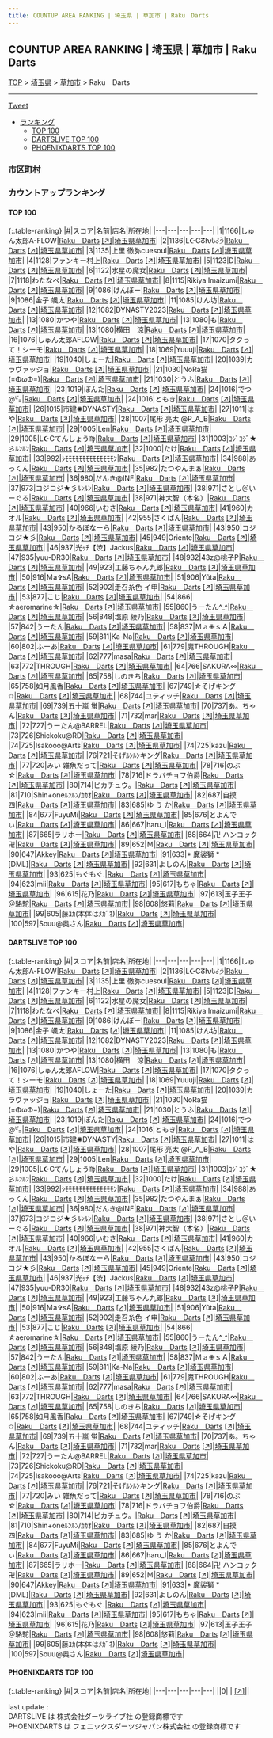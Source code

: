```yaml
---
title: COUNTUP AREA RANKING | 埼玉県 | 草加市 | Raku　Darts
---
```

## COUNTUP AREA RANKING | 埼玉県 | 草加市 | Raku　Darts

[TOP](/darts/rank/) > [埼玉県](/darts/rank/埼玉県/) > [草加市](/darts/rank/埼玉県/草加市/) > Raku　Darts

___

<a href="https://twitter.com/share?ref_src=twsrc%5Etfw" data-text="COUNTUP AREA RANKING | 埼玉県草加市Raku　Darts" class="twitter-share-button" data-hashtags="DARTSLIVE,PHOENIXDARTS,darts,ダーツ" data-show-count="false">Tweet</a>

* [ランキング](#カウントアップランキング)
    * [TOP 100](#top-100)
    * [DARTSLIVE TOP 100](#dartslive-top-100)
    * [PHOENIXDARTS TOP 100](#phoenixdarts-top-100)

### 市区町村

<ul>

</ul>

### カウントアップランキング

#### TOP 100



{:.table-ranking}
|#|スコア|名前|店名|所在地|
|---|---|---|---|---|
|1|1166|<span class="rank-name-dl">しゅん太郎A-FLOW</span>|<a href="/darts/rank/shops/988ea781999e8c3c0d9b047a20a7ba1e.html">Raku　Darts</a> <a href="https://search.dartslive.com/jp/shop/988ea781999e8c3c0d9b047a20a7ba1e">[↗]</a>|<a href="/darts/rank/埼玉県/草加市">埼玉県草加市</a>|
|2|1136|<span class="rank-name-dl">L☪Cᘔƕს꒭੭ੇ</span>|<a href="/darts/rank/shops/988ea781999e8c3c0d9b047a20a7ba1e.html">Raku　Darts</a> <a href="https://search.dartslive.com/jp/shop/988ea781999e8c3c0d9b047a20a7ba1e">[↗]</a>|<a href="/darts/rank/埼玉県/草加市">埼玉県草加市</a>|
|3|1135|<span class="rank-name-dl">上里 徹弥cuesoul</span>|<a href="/darts/rank/shops/988ea781999e8c3c0d9b047a20a7ba1e.html">Raku　Darts</a> <a href="https://search.dartslive.com/jp/shop/988ea781999e8c3c0d9b047a20a7ba1e">[↗]</a>|<a href="/darts/rank/埼玉県/草加市">埼玉県草加市</a>|
|4|1128|<span class="rank-name-dl">ファンキー村上</span>|<a href="/darts/rank/shops/988ea781999e8c3c0d9b047a20a7ba1e.html">Raku　Darts</a> <a href="https://search.dartslive.com/jp/shop/988ea781999e8c3c0d9b047a20a7ba1e">[↗]</a>|<a href="/darts/rank/埼玉県/草加市">埼玉県草加市</a>|
|5|1123|<span class="rank-name-dl">D</span>|<a href="/darts/rank/shops/988ea781999e8c3c0d9b047a20a7ba1e.html">Raku　Darts</a> <a href="https://search.dartslive.com/jp/shop/988ea781999e8c3c0d9b047a20a7ba1e">[↗]</a>|<a href="/darts/rank/埼玉県/草加市">埼玉県草加市</a>|
|6|1122|<span class="rank-name-dl">水星の魔女</span>|<a href="/darts/rank/shops/988ea781999e8c3c0d9b047a20a7ba1e.html">Raku　Darts</a> <a href="https://search.dartslive.com/jp/shop/988ea781999e8c3c0d9b047a20a7ba1e">[↗]</a>|<a href="/darts/rank/埼玉県/草加市">埼玉県草加市</a>|
|7|1118|<span class="rank-name-dl">わたなべ</span>|<a href="/darts/rank/shops/988ea781999e8c3c0d9b047a20a7ba1e.html">Raku　Darts</a> <a href="https://search.dartslive.com/jp/shop/988ea781999e8c3c0d9b047a20a7ba1e">[↗]</a>|<a href="/darts/rank/埼玉県/草加市">埼玉県草加市</a>|
|8|1115|<span class="rank-name-dl">Rikiya Imaizumi</span>|<a href="/darts/rank/shops/988ea781999e8c3c0d9b047a20a7ba1e.html">Raku　Darts</a> <a href="https://search.dartslive.com/jp/shop/988ea781999e8c3c0d9b047a20a7ba1e">[↗]</a>|<a href="/darts/rank/埼玉県/草加市">埼玉県草加市</a>|
|9|1086|<span class="rank-name-dl">けんぼー</span>|<a href="/darts/rank/shops/988ea781999e8c3c0d9b047a20a7ba1e.html">Raku　Darts</a> <a href="https://search.dartslive.com/jp/shop/988ea781999e8c3c0d9b047a20a7ba1e">[↗]</a>|<a href="/darts/rank/埼玉県/草加市">埼玉県草加市</a>|
|9|1086|<span class="rank-name-dl">金子 颯太</span>|<a href="/darts/rank/shops/988ea781999e8c3c0d9b047a20a7ba1e.html">Raku　Darts</a> <a href="https://search.dartslive.com/jp/shop/988ea781999e8c3c0d9b047a20a7ba1e">[↗]</a>|<a href="/darts/rank/埼玉県/草加市">埼玉県草加市</a>|
|11|1085|<span class="rank-name-dl">けん坊</span>|<a href="/darts/rank/shops/988ea781999e8c3c0d9b047a20a7ba1e.html">Raku　Darts</a> <a href="https://search.dartslive.com/jp/shop/988ea781999e8c3c0d9b047a20a7ba1e">[↗]</a>|<a href="/darts/rank/埼玉県/草加市">埼玉県草加市</a>|
|12|1082|<span class="rank-name-dl">DYNASTY2023</span>|<a href="/darts/rank/shops/988ea781999e8c3c0d9b047a20a7ba1e.html">Raku　Darts</a> <a href="https://search.dartslive.com/jp/shop/988ea781999e8c3c0d9b047a20a7ba1e">[↗]</a>|<a href="/darts/rank/埼玉県/草加市">埼玉県草加市</a>|
|13|1080|<span class="rank-name-dl">かつや</span>|<a href="/darts/rank/shops/988ea781999e8c3c0d9b047a20a7ba1e.html">Raku　Darts</a> <a href="https://search.dartslive.com/jp/shop/988ea781999e8c3c0d9b047a20a7ba1e">[↗]</a>|<a href="/darts/rank/埼玉県/草加市">埼玉県草加市</a>|
|13|1080|<span class="rank-name-dl">も</span>|<a href="/darts/rank/shops/988ea781999e8c3c0d9b047a20a7ba1e.html">Raku　Darts</a> <a href="https://search.dartslive.com/jp/shop/988ea781999e8c3c0d9b047a20a7ba1e">[↗]</a>|<a href="/darts/rank/埼玉県/草加市">埼玉県草加市</a>|
|13|1080|<span class="rank-name-dl">横田　涼</span>|<a href="/darts/rank/shops/988ea781999e8c3c0d9b047a20a7ba1e.html">Raku　Darts</a> <a href="https://search.dartslive.com/jp/shop/988ea781999e8c3c0d9b047a20a7ba1e">[↗]</a>|<a href="/darts/rank/埼玉県/草加市">埼玉県草加市</a>|
|16|1076|<span class="rank-name-dl">しゅん太郎AFLOW</span>|<a href="/darts/rank/shops/988ea781999e8c3c0d9b047a20a7ba1e.html">Raku　Darts</a> <a href="https://search.dartslive.com/jp/shop/988ea781999e8c3c0d9b047a20a7ba1e">[↗]</a>|<a href="/darts/rank/埼玉県/草加市">埼玉県草加市</a>|
|17|1070|<span class="rank-name-dl">タクって！シーモ</span>|<a href="/darts/rank/shops/988ea781999e8c3c0d9b047a20a7ba1e.html">Raku　Darts</a> <a href="https://search.dartslive.com/jp/shop/988ea781999e8c3c0d9b047a20a7ba1e">[↗]</a>|<a href="/darts/rank/埼玉県/草加市">埼玉県草加市</a>|
|18|1069|<span class="rank-name-dl">Yuuuji</span>|<a href="/darts/rank/shops/988ea781999e8c3c0d9b047a20a7ba1e.html">Raku　Darts</a> <a href="https://search.dartslive.com/jp/shop/988ea781999e8c3c0d9b047a20a7ba1e">[↗]</a>|<a href="/darts/rank/埼玉県/草加市">埼玉県草加市</a>|
|19|1040|<span class="rank-name-dl">しょーた</span>|<a href="/darts/rank/shops/988ea781999e8c3c0d9b047a20a7ba1e.html">Raku　Darts</a> <a href="https://search.dartslive.com/jp/shop/988ea781999e8c3c0d9b047a20a7ba1e">[↗]</a>|<a href="/darts/rank/埼玉県/草加市">埼玉県草加市</a>|
|20|1039|<span class="rank-name-dl">カラヴァッジョ</span>|<a href="/darts/rank/shops/988ea781999e8c3c0d9b047a20a7ba1e.html">Raku　Darts</a> <a href="https://search.dartslive.com/jp/shop/988ea781999e8c3c0d9b047a20a7ba1e">[↗]</a>|<a href="/darts/rank/埼玉県/草加市">埼玉県草加市</a>|
|21|1030|<span class="rank-name-dl">NoRa猫(=ΦωΦ=)</span>|<a href="/darts/rank/shops/988ea781999e8c3c0d9b047a20a7ba1e.html">Raku　Darts</a> <a href="https://search.dartslive.com/jp/shop/988ea781999e8c3c0d9b047a20a7ba1e">[↗]</a>|<a href="/darts/rank/埼玉県/草加市">埼玉県草加市</a>|
|21|1030|<span class="rank-name-dl">とうふ</span>|<a href="/darts/rank/shops/988ea781999e8c3c0d9b047a20a7ba1e.html">Raku　Darts</a> <a href="https://search.dartslive.com/jp/shop/988ea781999e8c3c0d9b047a20a7ba1e">[↗]</a>|<a href="/darts/rank/埼玉県/草加市">埼玉県草加市</a>|
|23|1019|<span class="rank-name-dl">ぽんた</span>|<a href="/darts/rank/shops/988ea781999e8c3c0d9b047a20a7ba1e.html">Raku　Darts</a> <a href="https://search.dartslive.com/jp/shop/988ea781999e8c3c0d9b047a20a7ba1e">[↗]</a>|<a href="/darts/rank/埼玉県/草加市">埼玉県草加市</a>|
|24|1016|<span class="rank-name-dl">でつ@㌰</span>|<a href="/darts/rank/shops/988ea781999e8c3c0d9b047a20a7ba1e.html">Raku　Darts</a> <a href="https://search.dartslive.com/jp/shop/988ea781999e8c3c0d9b047a20a7ba1e">[↗]</a>|<a href="/darts/rank/埼玉県/草加市">埼玉県草加市</a>|
|24|1016|<span class="rank-name-dl">ともき</span>|<a href="/darts/rank/shops/988ea781999e8c3c0d9b047a20a7ba1e.html">Raku　Darts</a> <a href="https://search.dartslive.com/jp/shop/988ea781999e8c3c0d9b047a20a7ba1e">[↗]</a>|<a href="/darts/rank/埼玉県/草加市">埼玉県草加市</a>|
|26|1015|<span class="rank-name-dl">市建✺DYNASTY</span>|<a href="/darts/rank/shops/988ea781999e8c3c0d9b047a20a7ba1e.html">Raku　Darts</a> <a href="https://search.dartslive.com/jp/shop/988ea781999e8c3c0d9b047a20a7ba1e">[↗]</a>|<a href="/darts/rank/埼玉県/草加市">埼玉県草加市</a>|
|27|1011|<span class="rank-name-dl">はや</span>|<a href="/darts/rank/shops/988ea781999e8c3c0d9b047a20a7ba1e.html">Raku　Darts</a> <a href="https://search.dartslive.com/jp/shop/988ea781999e8c3c0d9b047a20a7ba1e">[↗]</a>|<a href="/darts/rank/埼玉県/草加市">埼玉県草加市</a>|
|28|1007|<span class="rank-name-dl">尾形 亮太 @P_A_B</span>|<a href="/darts/rank/shops/988ea781999e8c3c0d9b047a20a7ba1e.html">Raku　Darts</a> <a href="https://search.dartslive.com/jp/shop/988ea781999e8c3c0d9b047a20a7ba1e">[↗]</a>|<a href="/darts/rank/埼玉県/草加市">埼玉県草加市</a>|
|29|1005|<span class="rank-name-dl">Len</span>|<a href="/darts/rank/shops/988ea781999e8c3c0d9b047a20a7ba1e.html">Raku　Darts</a> <a href="https://search.dartslive.com/jp/shop/988ea781999e8c3c0d9b047a20a7ba1e">[↗]</a>|<a href="/darts/rank/埼玉県/草加市">埼玉県草加市</a>|
|29|1005|<span class="rank-name-dl">L☪Cてんしょう♍</span>|<a href="/darts/rank/shops/988ea781999e8c3c0d9b047a20a7ba1e.html">Raku　Darts</a> <a href="https://search.dartslive.com/jp/shop/988ea781999e8c3c0d9b047a20a7ba1e">[↗]</a>|<a href="/darts/rank/埼玉県/草加市">埼玉県草加市</a>|
|31|1003|<span class="rank-name-dl">ｺｼﾞｺｼﾞ★彡ﾙﾝﾙﾝ</span>|<a href="/darts/rank/shops/988ea781999e8c3c0d9b047a20a7ba1e.html">Raku　Darts</a> <a href="https://search.dartslive.com/jp/shop/988ea781999e8c3c0d9b047a20a7ba1e">[↗]</a>|<a href="/darts/rank/埼玉県/草加市">埼玉県草加市</a>|
|32|1000|<span class="rank-name-dl">たけ</span>|<a href="/darts/rank/shops/988ea781999e8c3c0d9b047a20a7ba1e.html">Raku　Darts</a> <a href="https://search.dartslive.com/jp/shop/988ea781999e8c3c0d9b047a20a7ba1e">[↗]</a>|<a href="/darts/rank/埼玉県/草加市">埼玉県草加市</a>|
|33|992|<span class="rank-name-dl">ｼﾓﾓﾓﾓﾓﾓﾓﾓﾓﾓﾓﾓﾓﾓﾝ</span>|<a href="/darts/rank/shops/988ea781999e8c3c0d9b047a20a7ba1e.html">Raku　Darts</a> <a href="https://search.dartslive.com/jp/shop/988ea781999e8c3c0d9b047a20a7ba1e">[↗]</a>|<a href="/darts/rank/埼玉県/草加市">埼玉県草加市</a>|
|34|988|<span class="rank-name-dl">あっくん</span>|<a href="/darts/rank/shops/988ea781999e8c3c0d9b047a20a7ba1e.html">Raku　Darts</a> <a href="https://search.dartslive.com/jp/shop/988ea781999e8c3c0d9b047a20a7ba1e">[↗]</a>|<a href="/darts/rank/埼玉県/草加市">埼玉県草加市</a>|
|35|982|<span class="rank-name-dl">たつやんまぁ</span>|<a href="/darts/rank/shops/988ea781999e8c3c0d9b047a20a7ba1e.html">Raku　Darts</a> <a href="https://search.dartslive.com/jp/shop/988ea781999e8c3c0d9b047a20a7ba1e">[↗]</a>|<a href="/darts/rank/埼玉県/草加市">埼玉県草加市</a>|
|36|980|<span class="rank-name-dl">だんき@INF</span>|<a href="/darts/rank/shops/988ea781999e8c3c0d9b047a20a7ba1e.html">Raku　Darts</a> <a href="https://search.dartslive.com/jp/shop/988ea781999e8c3c0d9b047a20a7ba1e">[↗]</a>|<a href="/darts/rank/埼玉県/草加市">埼玉県草加市</a>|
|37|973|<span class="rank-name-dl">コジコジ★彡ﾙﾝﾙﾝ</span>|<a href="/darts/rank/shops/988ea781999e8c3c0d9b047a20a7ba1e.html">Raku　Darts</a> <a href="https://search.dartslive.com/jp/shop/988ea781999e8c3c0d9b047a20a7ba1e">[↗]</a>|<a href="/darts/rank/埼玉県/草加市">埼玉県草加市</a>|
|38|971|<span class="rank-name-dl">さとし＠いーぐる</span>|<a href="/darts/rank/shops/988ea781999e8c3c0d9b047a20a7ba1e.html">Raku　Darts</a> <a href="https://search.dartslive.com/jp/shop/988ea781999e8c3c0d9b047a20a7ba1e">[↗]</a>|<a href="/darts/rank/埼玉県/草加市">埼玉県草加市</a>|
|38|971|<span class="rank-name-dl">神大智（本名）</span>|<a href="/darts/rank/shops/988ea781999e8c3c0d9b047a20a7ba1e.html">Raku　Darts</a> <a href="https://search.dartslive.com/jp/shop/988ea781999e8c3c0d9b047a20a7ba1e">[↗]</a>|<a href="/darts/rank/埼玉県/草加市">埼玉県草加市</a>|
|40|966|<span class="rank-name-dl">いむさ</span>|<a href="/darts/rank/shops/988ea781999e8c3c0d9b047a20a7ba1e.html">Raku　Darts</a> <a href="https://search.dartslive.com/jp/shop/988ea781999e8c3c0d9b047a20a7ba1e">[↗]</a>|<a href="/darts/rank/埼玉県/草加市">埼玉県草加市</a>|
|41|960|<span class="rank-name-dl">カオル</span>|<a href="/darts/rank/shops/988ea781999e8c3c0d9b047a20a7ba1e.html">Raku　Darts</a> <a href="https://search.dartslive.com/jp/shop/988ea781999e8c3c0d9b047a20a7ba1e">[↗]</a>|<a href="/darts/rank/埼玉県/草加市">埼玉県草加市</a>|
|42|955|<span class="rank-name-dl">さくぱん</span>|<a href="/darts/rank/shops/988ea781999e8c3c0d9b047a20a7ba1e.html">Raku　Darts</a> <a href="https://search.dartslive.com/jp/shop/988ea781999e8c3c0d9b047a20a7ba1e">[↗]</a>|<a href="/darts/rank/埼玉県/草加市">埼玉県草加市</a>|
|43|950|<span class="rank-name-dl">かるぼなーら</span>|<a href="/darts/rank/shops/988ea781999e8c3c0d9b047a20a7ba1e.html">Raku　Darts</a> <a href="https://search.dartslive.com/jp/shop/988ea781999e8c3c0d9b047a20a7ba1e">[↗]</a>|<a href="/darts/rank/埼玉県/草加市">埼玉県草加市</a>|
|43|950|<span class="rank-name-dl">コジコジ★彡</span>|<a href="/darts/rank/shops/988ea781999e8c3c0d9b047a20a7ba1e.html">Raku　Darts</a> <a href="https://search.dartslive.com/jp/shop/988ea781999e8c3c0d9b047a20a7ba1e">[↗]</a>|<a href="/darts/rank/埼玉県/草加市">埼玉県草加市</a>|
|45|949|<span class="rank-name-dl">Oriente</span>|<a href="/darts/rank/shops/988ea781999e8c3c0d9b047a20a7ba1e.html">Raku　Darts</a> <a href="https://search.dartslive.com/jp/shop/988ea781999e8c3c0d9b047a20a7ba1e">[↗]</a>|<a href="/darts/rank/埼玉県/草加市">埼玉県草加市</a>|
|46|937|<span class="rank-name-dl">光ｯﾁ【渋】Jackus</span>|<a href="/darts/rank/shops/988ea781999e8c3c0d9b047a20a7ba1e.html">Raku　Darts</a> <a href="https://search.dartslive.com/jp/shop/988ea781999e8c3c0d9b047a20a7ba1e">[↗]</a>|<a href="/darts/rank/埼玉県/草加市">埼玉県草加市</a>|
|47|935|<span class="rank-name-dl">yuu-DR30</span>|<a href="/darts/rank/shops/988ea781999e8c3c0d9b047a20a7ba1e.html">Raku　Darts</a> <a href="https://search.dartslive.com/jp/shop/988ea781999e8c3c0d9b047a20a7ba1e">[↗]</a>|<a href="/darts/rank/埼玉県/草加市">埼玉県草加市</a>|
|48|932|<span class="rank-name-dl">43z@桃子P</span>|<a href="/darts/rank/shops/988ea781999e8c3c0d9b047a20a7ba1e.html">Raku　Darts</a> <a href="https://search.dartslive.com/jp/shop/988ea781999e8c3c0d9b047a20a7ba1e">[↗]</a>|<a href="/darts/rank/埼玉県/草加市">埼玉県草加市</a>|
|49|923|<span class="rank-name-dl">工藤ちゃん九郎</span>|<a href="/darts/rank/shops/988ea781999e8c3c0d9b047a20a7ba1e.html">Raku　Darts</a> <a href="https://search.dartslive.com/jp/shop/988ea781999e8c3c0d9b047a20a7ba1e">[↗]</a>|<a href="/darts/rank/埼玉県/草加市">埼玉県草加市</a>|
|50|916|<span class="rank-name-dl">Ｍa✞sA</span>|<a href="/darts/rank/shops/988ea781999e8c3c0d9b047a20a7ba1e.html">Raku　Darts</a> <a href="https://search.dartslive.com/jp/shop/988ea781999e8c3c0d9b047a20a7ba1e">[↗]</a>|<a href="/darts/rank/埼玉県/草加市">埼玉県草加市</a>|
|51|906|<span class="rank-name-dl">Yũta</span>|<a href="/darts/rank/shops/988ea781999e8c3c0d9b047a20a7ba1e.html">Raku　Darts</a> <a href="https://search.dartslive.com/jp/shop/988ea781999e8c3c0d9b047a20a7ba1e">[↗]</a>|<a href="/darts/rank/埼玉県/草加市">埼玉県草加市</a>|
|52|902|<span class="rank-name-dl">走召糸色 イ申</span>|<a href="/darts/rank/shops/988ea781999e8c3c0d9b047a20a7ba1e.html">Raku　Darts</a> <a href="https://search.dartslive.com/jp/shop/988ea781999e8c3c0d9b047a20a7ba1e">[↗]</a>|<a href="/darts/rank/埼玉県/草加市">埼玉県草加市</a>|
|53|877|<span class="rank-name-dl">こじ</span>|<a href="/darts/rank/shops/988ea781999e8c3c0d9b047a20a7ba1e.html">Raku　Darts</a> <a href="https://search.dartslive.com/jp/shop/988ea781999e8c3c0d9b047a20a7ba1e">[↗]</a>|<a href="/darts/rank/埼玉県/草加市">埼玉県草加市</a>|
|54|866|<span class="rank-name-dl">☆aeromarine☆</span>|<a href="/darts/rank/shops/988ea781999e8c3c0d9b047a20a7ba1e.html">Raku　Darts</a> <a href="https://search.dartslive.com/jp/shop/988ea781999e8c3c0d9b047a20a7ba1e">[↗]</a>|<a href="/darts/rank/埼玉県/草加市">埼玉県草加市</a>|
|55|860|<span class="rank-name-dl">うーたん^_^</span>|<a href="/darts/rank/shops/988ea781999e8c3c0d9b047a20a7ba1e.html">Raku　Darts</a> <a href="https://search.dartslive.com/jp/shop/988ea781999e8c3c0d9b047a20a7ba1e">[↗]</a>|<a href="/darts/rank/埼玉県/草加市">埼玉県草加市</a>|
|56|848|<span class="rank-name-dl">塩原 綾乃</span>|<a href="/darts/rank/shops/988ea781999e8c3c0d9b047a20a7ba1e.html">Raku　Darts</a> <a href="https://search.dartslive.com/jp/shop/988ea781999e8c3c0d9b047a20a7ba1e">[↗]</a>|<a href="/darts/rank/埼玉県/草加市">埼玉県草加市</a>|
|57|842|<span class="rank-name-dl">うーたん</span>|<a href="/darts/rank/shops/988ea781999e8c3c0d9b047a20a7ba1e.html">Raku　Darts</a> <a href="https://search.dartslive.com/jp/shop/988ea781999e8c3c0d9b047a20a7ba1e">[↗]</a>|<a href="/darts/rank/埼玉県/草加市">埼玉県草加市</a>|
|58|837|<span class="rank-name-dl">Ｍａ✙ｓＡ</span>|<a href="/darts/rank/shops/988ea781999e8c3c0d9b047a20a7ba1e.html">Raku　Darts</a> <a href="https://search.dartslive.com/jp/shop/988ea781999e8c3c0d9b047a20a7ba1e">[↗]</a>|<a href="/darts/rank/埼玉県/草加市">埼玉県草加市</a>|
|59|811|<span class="rank-name-dl">Ka-Na</span>|<a href="/darts/rank/shops/988ea781999e8c3c0d9b047a20a7ba1e.html">Raku　Darts</a> <a href="https://search.dartslive.com/jp/shop/988ea781999e8c3c0d9b047a20a7ba1e">[↗]</a>|<a href="/darts/rank/埼玉県/草加市">埼玉県草加市</a>|
|60|802|<span class="rank-name-dl">ふーあ</span>|<a href="/darts/rank/shops/988ea781999e8c3c0d9b047a20a7ba1e.html">Raku　Darts</a> <a href="https://search.dartslive.com/jp/shop/988ea781999e8c3c0d9b047a20a7ba1e">[↗]</a>|<a href="/darts/rank/埼玉県/草加市">埼玉県草加市</a>|
|61|779|<span class="rank-name-dl">魔THROUGH</span>|<a href="/darts/rank/shops/988ea781999e8c3c0d9b047a20a7ba1e.html">Raku　Darts</a> <a href="https://search.dartslive.com/jp/shop/988ea781999e8c3c0d9b047a20a7ba1e">[↗]</a>|<a href="/darts/rank/埼玉県/草加市">埼玉県草加市</a>|
|62|777|<span class="rank-name-dl">masa</span>|<a href="/darts/rank/shops/988ea781999e8c3c0d9b047a20a7ba1e.html">Raku　Darts</a> <a href="https://search.dartslive.com/jp/shop/988ea781999e8c3c0d9b047a20a7ba1e">[↗]</a>|<a href="/darts/rank/埼玉県/草加市">埼玉県草加市</a>|
|63|772|<span class="rank-name-dl">THROUGH</span>|<a href="/darts/rank/shops/988ea781999e8c3c0d9b047a20a7ba1e.html">Raku　Darts</a> <a href="https://search.dartslive.com/jp/shop/988ea781999e8c3c0d9b047a20a7ba1e">[↗]</a>|<a href="/darts/rank/埼玉県/草加市">埼玉県草加市</a>|
|64|766|<span class="rank-name-dl">SAKURA∞</span>|<a href="/darts/rank/shops/988ea781999e8c3c0d9b047a20a7ba1e.html">Raku　Darts</a> <a href="https://search.dartslive.com/jp/shop/988ea781999e8c3c0d9b047a20a7ba1e">[↗]</a>|<a href="/darts/rank/埼玉県/草加市">埼玉県草加市</a>|
|65|758|<span class="rank-name-dl">しのきち</span>|<a href="/darts/rank/shops/988ea781999e8c3c0d9b047a20a7ba1e.html">Raku　Darts</a> <a href="https://search.dartslive.com/jp/shop/988ea781999e8c3c0d9b047a20a7ba1e">[↗]</a>|<a href="/darts/rank/埼玉県/草加市">埼玉県草加市</a>|
|65|758|<span class="rank-name-dl">如月風香</span>|<a href="/darts/rank/shops/988ea781999e8c3c0d9b047a20a7ba1e.html">Raku　Darts</a> <a href="https://search.dartslive.com/jp/shop/988ea781999e8c3c0d9b047a20a7ba1e">[↗]</a>|<a href="/darts/rank/埼玉県/草加市">埼玉県草加市</a>|
|67|749|<span class="rank-name-dl">☆そげキング✩</span>|<a href="/darts/rank/shops/988ea781999e8c3c0d9b047a20a7ba1e.html">Raku　Darts</a> <a href="https://search.dartslive.com/jp/shop/988ea781999e8c3c0d9b047a20a7ba1e">[↗]</a>|<a href="/darts/rank/埼玉県/草加市">埼玉県草加市</a>|
|68|744|<span class="rank-name-dl">ユティッチ</span>|<a href="/darts/rank/shops/988ea781999e8c3c0d9b047a20a7ba1e.html">Raku　Darts</a> <a href="https://search.dartslive.com/jp/shop/988ea781999e8c3c0d9b047a20a7ba1e">[↗]</a>|<a href="/darts/rank/埼玉県/草加市">埼玉県草加市</a>|
|69|739|<span class="rank-name-dl">五十嵐 蛍</span>|<a href="/darts/rank/shops/988ea781999e8c3c0d9b047a20a7ba1e.html">Raku　Darts</a> <a href="https://search.dartslive.com/jp/shop/988ea781999e8c3c0d9b047a20a7ba1e">[↗]</a>|<a href="/darts/rank/埼玉県/草加市">埼玉県草加市</a>|
|70|737|<span class="rank-name-dl">あ。ちゃん</span>|<a href="/darts/rank/shops/988ea781999e8c3c0d9b047a20a7ba1e.html">Raku　Darts</a> <a href="https://search.dartslive.com/jp/shop/988ea781999e8c3c0d9b047a20a7ba1e">[↗]</a>|<a href="/darts/rank/埼玉県/草加市">埼玉県草加市</a>|
|71|732|<span class="rank-name-dl">mar</span>|<a href="/darts/rank/shops/988ea781999e8c3c0d9b047a20a7ba1e.html">Raku　Darts</a> <a href="https://search.dartslive.com/jp/shop/988ea781999e8c3c0d9b047a20a7ba1e">[↗]</a>|<a href="/darts/rank/埼玉県/草加市">埼玉県草加市</a>|
|72|727|<span class="rank-name-dl">うーたん@BARREL</span>|<a href="/darts/rank/shops/988ea781999e8c3c0d9b047a20a7ba1e.html">Raku　Darts</a> <a href="https://search.dartslive.com/jp/shop/988ea781999e8c3c0d9b047a20a7ba1e">[↗]</a>|<a href="/darts/rank/埼玉県/草加市">埼玉県草加市</a>|
|73|726|<span class="rank-name-dl">Shickoku@RD</span>|<a href="/darts/rank/shops/988ea781999e8c3c0d9b047a20a7ba1e.html">Raku　Darts</a> <a href="https://search.dartslive.com/jp/shop/988ea781999e8c3c0d9b047a20a7ba1e">[↗]</a>|<a href="/darts/rank/埼玉県/草加市">埼玉県草加市</a>|
|74|725|<span class="rank-name-dl">Isakooo@Arts</span>|<a href="/darts/rank/shops/988ea781999e8c3c0d9b047a20a7ba1e.html">Raku　Darts</a> <a href="https://search.dartslive.com/jp/shop/988ea781999e8c3c0d9b047a20a7ba1e">[↗]</a>|<a href="/darts/rank/埼玉県/草加市">埼玉県草加市</a>|
|74|725|<span class="rank-name-dl">kazu</span>|<a href="/darts/rank/shops/988ea781999e8c3c0d9b047a20a7ba1e.html">Raku　Darts</a> <a href="https://search.dartslive.com/jp/shop/988ea781999e8c3c0d9b047a20a7ba1e">[↗]</a>|<a href="/darts/rank/埼玉県/草加市">埼玉県草加市</a>|
|76|721|<span class="rank-name-dl">そげﾙﾝﾙﾝキング</span>|<a href="/darts/rank/shops/988ea781999e8c3c0d9b047a20a7ba1e.html">Raku　Darts</a> <a href="https://search.dartslive.com/jp/shop/988ea781999e8c3c0d9b047a20a7ba1e">[↗]</a>|<a href="/darts/rank/埼玉県/草加市">埼玉県草加市</a>|
|77|720|<span class="rank-name-dl">みい 雑魚だって</span>|<a href="/darts/rank/shops/988ea781999e8c3c0d9b047a20a7ba1e.html">Raku　Darts</a> <a href="https://search.dartslive.com/jp/shop/988ea781999e8c3c0d9b047a20a7ba1e">[↗]</a>|<a href="/darts/rank/埼玉県/草加市">埼玉県草加市</a>|
|78|716|<span class="rank-name-dl">のぶ☆</span>|<a href="/darts/rank/shops/988ea781999e8c3c0d9b047a20a7ba1e.html">Raku　Darts</a> <a href="https://search.dartslive.com/jp/shop/988ea781999e8c3c0d9b047a20a7ba1e">[↗]</a>|<a href="/darts/rank/埼玉県/草加市">埼玉県草加市</a>|
|78|716|<span class="rank-name-dl">ドラバチョフ伯爵</span>|<a href="/darts/rank/shops/988ea781999e8c3c0d9b047a20a7ba1e.html">Raku　Darts</a> <a href="https://search.dartslive.com/jp/shop/988ea781999e8c3c0d9b047a20a7ba1e">[↗]</a>|<a href="/darts/rank/埼玉県/草加市">埼玉県草加市</a>|
|80|714|<span class="rank-name-dl">ピカチュウ。</span>|<a href="/darts/rank/shops/988ea781999e8c3c0d9b047a20a7ba1e.html">Raku　Darts</a> <a href="https://search.dartslive.com/jp/shop/988ea781999e8c3c0d9b047a20a7ba1e">[↗]</a>|<a href="/darts/rank/埼玉県/草加市">埼玉県草加市</a>|
|81|710|<span class="rank-name-dl">Shin+oneﾙﾝﾙﾝ/ｶｶｵ</span>|<a href="/darts/rank/shops/988ea781999e8c3c0d9b047a20a7ba1e.html">Raku　Darts</a> <a href="https://search.dartslive.com/jp/shop/988ea781999e8c3c0d9b047a20a7ba1e">[↗]</a>|<a href="/darts/rank/埼玉県/草加市">埼玉県草加市</a>|
|82|687|<span class="rank-name-dl">自摸四</span>|<a href="/darts/rank/shops/988ea781999e8c3c0d9b047a20a7ba1e.html">Raku　Darts</a> <a href="https://search.dartslive.com/jp/shop/988ea781999e8c3c0d9b047a20a7ba1e">[↗]</a>|<a href="/darts/rank/埼玉県/草加市">埼玉県草加市</a>|
|83|685|<span class="rank-name-dl">ゆ う か</span>|<a href="/darts/rank/shops/988ea781999e8c3c0d9b047a20a7ba1e.html">Raku　Darts</a> <a href="https://search.dartslive.com/jp/shop/988ea781999e8c3c0d9b047a20a7ba1e">[↗]</a>|<a href="/darts/rank/埼玉県/草加市">埼玉県草加市</a>|
|84|677|<span class="rank-name-dl">FuyuMi</span>|<a href="/darts/rank/shops/988ea781999e8c3c0d9b047a20a7ba1e.html">Raku　Darts</a> <a href="https://search.dartslive.com/jp/shop/988ea781999e8c3c0d9b047a20a7ba1e">[↗]</a>|<a href="/darts/rank/埼玉県/草加市">埼玉県草加市</a>|
|85|676|<span class="rank-name-dl">とよんでぃ</span>|<a href="/darts/rank/shops/988ea781999e8c3c0d9b047a20a7ba1e.html">Raku　Darts</a> <a href="https://search.dartslive.com/jp/shop/988ea781999e8c3c0d9b047a20a7ba1e">[↗]</a>|<a href="/darts/rank/埼玉県/草加市">埼玉県草加市</a>|
|86|667|<span class="rank-name-dl">haru_I</span>|<a href="/darts/rank/shops/988ea781999e8c3c0d9b047a20a7ba1e.html">Raku　Darts</a> <a href="https://search.dartslive.com/jp/shop/988ea781999e8c3c0d9b047a20a7ba1e">[↗]</a>|<a href="/darts/rank/埼玉県/草加市">埼玉県草加市</a>|
|87|665|<span class="rank-name-dl">ラリホー</span>|<a href="/darts/rank/shops/988ea781999e8c3c0d9b047a20a7ba1e.html">Raku　Darts</a> <a href="https://search.dartslive.com/jp/shop/988ea781999e8c3c0d9b047a20a7ba1e">[↗]</a>|<a href="/darts/rank/埼玉県/草加市">埼玉県草加市</a>|
|88|664|<span class="rank-name-dl">卍 ハンコック 卍</span>|<a href="/darts/rank/shops/988ea781999e8c3c0d9b047a20a7ba1e.html">Raku　Darts</a> <a href="https://search.dartslive.com/jp/shop/988ea781999e8c3c0d9b047a20a7ba1e">[↗]</a>|<a href="/darts/rank/埼玉県/草加市">埼玉県草加市</a>|
|89|652|<span class="rank-name-dl">Ｍ</span>|<a href="/darts/rank/shops/988ea781999e8c3c0d9b047a20a7ba1e.html">Raku　Darts</a> <a href="https://search.dartslive.com/jp/shop/988ea781999e8c3c0d9b047a20a7ba1e">[↗]</a>|<a href="/darts/rank/埼玉県/草加市">埼玉県草加市</a>|
|90|647|<span class="rank-name-dl">Akkey</span>|<a href="/darts/rank/shops/988ea781999e8c3c0d9b047a20a7ba1e.html">Raku　Darts</a> <a href="https://search.dartslive.com/jp/shop/988ea781999e8c3c0d9b047a20a7ba1e">[↗]</a>|<a href="/darts/rank/埼玉県/草加市">埼玉県草加市</a>|
|91|633|<span class="rank-name-dl">* 魔裟獅 * [DML]</span>|<a href="/darts/rank/shops/988ea781999e8c3c0d9b047a20a7ba1e.html">Raku　Darts</a> <a href="https://search.dartslive.com/jp/shop/988ea781999e8c3c0d9b047a20a7ba1e">[↗]</a>|<a href="/darts/rank/埼玉県/草加市">埼玉県草加市</a>|
|92|631|<span class="rank-name-dl">よしのん</span>|<a href="/darts/rank/shops/988ea781999e8c3c0d9b047a20a7ba1e.html">Raku　Darts</a> <a href="https://search.dartslive.com/jp/shop/988ea781999e8c3c0d9b047a20a7ba1e">[↗]</a>|<a href="/darts/rank/埼玉県/草加市">埼玉県草加市</a>|
|93|625|<span class="rank-name-dl">もぐもぐ.</span>|<a href="/darts/rank/shops/988ea781999e8c3c0d9b047a20a7ba1e.html">Raku　Darts</a> <a href="https://search.dartslive.com/jp/shop/988ea781999e8c3c0d9b047a20a7ba1e">[↗]</a>|<a href="/darts/rank/埼玉県/草加市">埼玉県草加市</a>|
|94|623|<span class="rank-name-dl">mii</span>|<a href="/darts/rank/shops/988ea781999e8c3c0d9b047a20a7ba1e.html">Raku　Darts</a> <a href="https://search.dartslive.com/jp/shop/988ea781999e8c3c0d9b047a20a7ba1e">[↗]</a>|<a href="/darts/rank/埼玉県/草加市">埼玉県草加市</a>|
|95|617|<span class="rank-name-dl">もちゃ</span>|<a href="/darts/rank/shops/988ea781999e8c3c0d9b047a20a7ba1e.html">Raku　Darts</a> <a href="https://search.dartslive.com/jp/shop/988ea781999e8c3c0d9b047a20a7ba1e">[↗]</a>|<a href="/darts/rank/埼玉県/草加市">埼玉県草加市</a>|
|96|615|<span class="rank-name-dl">花乃</span>|<a href="/darts/rank/shops/988ea781999e8c3c0d9b047a20a7ba1e.html">Raku　Darts</a> <a href="https://search.dartslive.com/jp/shop/988ea781999e8c3c0d9b047a20a7ba1e">[↗]</a>|<a href="/darts/rank/埼玉県/草加市">埼玉県草加市</a>|
|97|613|<span class="rank-name-dl">玉子王子＠駱駝</span>|<a href="/darts/rank/shops/988ea781999e8c3c0d9b047a20a7ba1e.html">Raku　Darts</a> <a href="https://search.dartslive.com/jp/shop/988ea781999e8c3c0d9b047a20a7ba1e">[↗]</a>|<a href="/darts/rank/埼玉県/草加市">埼玉県草加市</a>|
|98|608|<span class="rank-name-dl">悠莉</span>|<a href="/darts/rank/shops/988ea781999e8c3c0d9b047a20a7ba1e.html">Raku　Darts</a> <a href="https://search.dartslive.com/jp/shop/988ea781999e8c3c0d9b047a20a7ba1e">[↗]</a>|<a href="/darts/rank/埼玉県/草加市">埼玉県草加市</a>|
|99|605|<span class="rank-name-dl">藤ﾕｶ(本体はﾒｶﾞﾈ)</span>|<a href="/darts/rank/shops/988ea781999e8c3c0d9b047a20a7ba1e.html">Raku　Darts</a> <a href="https://search.dartslive.com/jp/shop/988ea781999e8c3c0d9b047a20a7ba1e">[↗]</a>|<a href="/darts/rank/埼玉県/草加市">埼玉県草加市</a>|
|100|597|<span class="rank-name-dl">Souu@奥さん</span>|<a href="/darts/rank/shops/988ea781999e8c3c0d9b047a20a7ba1e.html">Raku　Darts</a> <a href="https://search.dartslive.com/jp/shop/988ea781999e8c3c0d9b047a20a7ba1e">[↗]</a>|<a href="/darts/rank/埼玉県/草加市">埼玉県草加市</a>|


#### DARTSLIVE TOP 100



{:.table-ranking}
|#|スコア|名前|店名|所在地|
|---|---|---|---|---|
|1|1166|<span class="rank-name-dl">しゅん太郎A-FLOW</span>|<a href="/darts/rank/shops/988ea781999e8c3c0d9b047a20a7ba1e.html">Raku　Darts</a> <a href="https://search.dartslive.com/jp/shop/988ea781999e8c3c0d9b047a20a7ba1e">[↗]</a>|<a href="/darts/rank/埼玉県/草加市">埼玉県草加市</a>|
|2|1136|<span class="rank-name-dl">L☪Cᘔƕს꒭੭ੇ</span>|<a href="/darts/rank/shops/988ea781999e8c3c0d9b047a20a7ba1e.html">Raku　Darts</a> <a href="https://search.dartslive.com/jp/shop/988ea781999e8c3c0d9b047a20a7ba1e">[↗]</a>|<a href="/darts/rank/埼玉県/草加市">埼玉県草加市</a>|
|3|1135|<span class="rank-name-dl">上里 徹弥cuesoul</span>|<a href="/darts/rank/shops/988ea781999e8c3c0d9b047a20a7ba1e.html">Raku　Darts</a> <a href="https://search.dartslive.com/jp/shop/988ea781999e8c3c0d9b047a20a7ba1e">[↗]</a>|<a href="/darts/rank/埼玉県/草加市">埼玉県草加市</a>|
|4|1128|<span class="rank-name-dl">ファンキー村上</span>|<a href="/darts/rank/shops/988ea781999e8c3c0d9b047a20a7ba1e.html">Raku　Darts</a> <a href="https://search.dartslive.com/jp/shop/988ea781999e8c3c0d9b047a20a7ba1e">[↗]</a>|<a href="/darts/rank/埼玉県/草加市">埼玉県草加市</a>|
|5|1123|<span class="rank-name-dl">D</span>|<a href="/darts/rank/shops/988ea781999e8c3c0d9b047a20a7ba1e.html">Raku　Darts</a> <a href="https://search.dartslive.com/jp/shop/988ea781999e8c3c0d9b047a20a7ba1e">[↗]</a>|<a href="/darts/rank/埼玉県/草加市">埼玉県草加市</a>|
|6|1122|<span class="rank-name-dl">水星の魔女</span>|<a href="/darts/rank/shops/988ea781999e8c3c0d9b047a20a7ba1e.html">Raku　Darts</a> <a href="https://search.dartslive.com/jp/shop/988ea781999e8c3c0d9b047a20a7ba1e">[↗]</a>|<a href="/darts/rank/埼玉県/草加市">埼玉県草加市</a>|
|7|1118|<span class="rank-name-dl">わたなべ</span>|<a href="/darts/rank/shops/988ea781999e8c3c0d9b047a20a7ba1e.html">Raku　Darts</a> <a href="https://search.dartslive.com/jp/shop/988ea781999e8c3c0d9b047a20a7ba1e">[↗]</a>|<a href="/darts/rank/埼玉県/草加市">埼玉県草加市</a>|
|8|1115|<span class="rank-name-dl">Rikiya Imaizumi</span>|<a href="/darts/rank/shops/988ea781999e8c3c0d9b047a20a7ba1e.html">Raku　Darts</a> <a href="https://search.dartslive.com/jp/shop/988ea781999e8c3c0d9b047a20a7ba1e">[↗]</a>|<a href="/darts/rank/埼玉県/草加市">埼玉県草加市</a>|
|9|1086|<span class="rank-name-dl">けんぼー</span>|<a href="/darts/rank/shops/988ea781999e8c3c0d9b047a20a7ba1e.html">Raku　Darts</a> <a href="https://search.dartslive.com/jp/shop/988ea781999e8c3c0d9b047a20a7ba1e">[↗]</a>|<a href="/darts/rank/埼玉県/草加市">埼玉県草加市</a>|
|9|1086|<span class="rank-name-dl">金子 颯太</span>|<a href="/darts/rank/shops/988ea781999e8c3c0d9b047a20a7ba1e.html">Raku　Darts</a> <a href="https://search.dartslive.com/jp/shop/988ea781999e8c3c0d9b047a20a7ba1e">[↗]</a>|<a href="/darts/rank/埼玉県/草加市">埼玉県草加市</a>|
|11|1085|<span class="rank-name-dl">けん坊</span>|<a href="/darts/rank/shops/988ea781999e8c3c0d9b047a20a7ba1e.html">Raku　Darts</a> <a href="https://search.dartslive.com/jp/shop/988ea781999e8c3c0d9b047a20a7ba1e">[↗]</a>|<a href="/darts/rank/埼玉県/草加市">埼玉県草加市</a>|
|12|1082|<span class="rank-name-dl">DYNASTY2023</span>|<a href="/darts/rank/shops/988ea781999e8c3c0d9b047a20a7ba1e.html">Raku　Darts</a> <a href="https://search.dartslive.com/jp/shop/988ea781999e8c3c0d9b047a20a7ba1e">[↗]</a>|<a href="/darts/rank/埼玉県/草加市">埼玉県草加市</a>|
|13|1080|<span class="rank-name-dl">かつや</span>|<a href="/darts/rank/shops/988ea781999e8c3c0d9b047a20a7ba1e.html">Raku　Darts</a> <a href="https://search.dartslive.com/jp/shop/988ea781999e8c3c0d9b047a20a7ba1e">[↗]</a>|<a href="/darts/rank/埼玉県/草加市">埼玉県草加市</a>|
|13|1080|<span class="rank-name-dl">も</span>|<a href="/darts/rank/shops/988ea781999e8c3c0d9b047a20a7ba1e.html">Raku　Darts</a> <a href="https://search.dartslive.com/jp/shop/988ea781999e8c3c0d9b047a20a7ba1e">[↗]</a>|<a href="/darts/rank/埼玉県/草加市">埼玉県草加市</a>|
|13|1080|<span class="rank-name-dl">横田　涼</span>|<a href="/darts/rank/shops/988ea781999e8c3c0d9b047a20a7ba1e.html">Raku　Darts</a> <a href="https://search.dartslive.com/jp/shop/988ea781999e8c3c0d9b047a20a7ba1e">[↗]</a>|<a href="/darts/rank/埼玉県/草加市">埼玉県草加市</a>|
|16|1076|<span class="rank-name-dl">しゅん太郎AFLOW</span>|<a href="/darts/rank/shops/988ea781999e8c3c0d9b047a20a7ba1e.html">Raku　Darts</a> <a href="https://search.dartslive.com/jp/shop/988ea781999e8c3c0d9b047a20a7ba1e">[↗]</a>|<a href="/darts/rank/埼玉県/草加市">埼玉県草加市</a>|
|17|1070|<span class="rank-name-dl">タクって！シーモ</span>|<a href="/darts/rank/shops/988ea781999e8c3c0d9b047a20a7ba1e.html">Raku　Darts</a> <a href="https://search.dartslive.com/jp/shop/988ea781999e8c3c0d9b047a20a7ba1e">[↗]</a>|<a href="/darts/rank/埼玉県/草加市">埼玉県草加市</a>|
|18|1069|<span class="rank-name-dl">Yuuuji</span>|<a href="/darts/rank/shops/988ea781999e8c3c0d9b047a20a7ba1e.html">Raku　Darts</a> <a href="https://search.dartslive.com/jp/shop/988ea781999e8c3c0d9b047a20a7ba1e">[↗]</a>|<a href="/darts/rank/埼玉県/草加市">埼玉県草加市</a>|
|19|1040|<span class="rank-name-dl">しょーた</span>|<a href="/darts/rank/shops/988ea781999e8c3c0d9b047a20a7ba1e.html">Raku　Darts</a> <a href="https://search.dartslive.com/jp/shop/988ea781999e8c3c0d9b047a20a7ba1e">[↗]</a>|<a href="/darts/rank/埼玉県/草加市">埼玉県草加市</a>|
|20|1039|<span class="rank-name-dl">カラヴァッジョ</span>|<a href="/darts/rank/shops/988ea781999e8c3c0d9b047a20a7ba1e.html">Raku　Darts</a> <a href="https://search.dartslive.com/jp/shop/988ea781999e8c3c0d9b047a20a7ba1e">[↗]</a>|<a href="/darts/rank/埼玉県/草加市">埼玉県草加市</a>|
|21|1030|<span class="rank-name-dl">NoRa猫(=ΦωΦ=)</span>|<a href="/darts/rank/shops/988ea781999e8c3c0d9b047a20a7ba1e.html">Raku　Darts</a> <a href="https://search.dartslive.com/jp/shop/988ea781999e8c3c0d9b047a20a7ba1e">[↗]</a>|<a href="/darts/rank/埼玉県/草加市">埼玉県草加市</a>|
|21|1030|<span class="rank-name-dl">とうふ</span>|<a href="/darts/rank/shops/988ea781999e8c3c0d9b047a20a7ba1e.html">Raku　Darts</a> <a href="https://search.dartslive.com/jp/shop/988ea781999e8c3c0d9b047a20a7ba1e">[↗]</a>|<a href="/darts/rank/埼玉県/草加市">埼玉県草加市</a>|
|23|1019|<span class="rank-name-dl">ぽんた</span>|<a href="/darts/rank/shops/988ea781999e8c3c0d9b047a20a7ba1e.html">Raku　Darts</a> <a href="https://search.dartslive.com/jp/shop/988ea781999e8c3c0d9b047a20a7ba1e">[↗]</a>|<a href="/darts/rank/埼玉県/草加市">埼玉県草加市</a>|
|24|1016|<span class="rank-name-dl">でつ@㌰</span>|<a href="/darts/rank/shops/988ea781999e8c3c0d9b047a20a7ba1e.html">Raku　Darts</a> <a href="https://search.dartslive.com/jp/shop/988ea781999e8c3c0d9b047a20a7ba1e">[↗]</a>|<a href="/darts/rank/埼玉県/草加市">埼玉県草加市</a>|
|24|1016|<span class="rank-name-dl">ともき</span>|<a href="/darts/rank/shops/988ea781999e8c3c0d9b047a20a7ba1e.html">Raku　Darts</a> <a href="https://search.dartslive.com/jp/shop/988ea781999e8c3c0d9b047a20a7ba1e">[↗]</a>|<a href="/darts/rank/埼玉県/草加市">埼玉県草加市</a>|
|26|1015|<span class="rank-name-dl">市建✺DYNASTY</span>|<a href="/darts/rank/shops/988ea781999e8c3c0d9b047a20a7ba1e.html">Raku　Darts</a> <a href="https://search.dartslive.com/jp/shop/988ea781999e8c3c0d9b047a20a7ba1e">[↗]</a>|<a href="/darts/rank/埼玉県/草加市">埼玉県草加市</a>|
|27|1011|<span class="rank-name-dl">はや</span>|<a href="/darts/rank/shops/988ea781999e8c3c0d9b047a20a7ba1e.html">Raku　Darts</a> <a href="https://search.dartslive.com/jp/shop/988ea781999e8c3c0d9b047a20a7ba1e">[↗]</a>|<a href="/darts/rank/埼玉県/草加市">埼玉県草加市</a>|
|28|1007|<span class="rank-name-dl">尾形 亮太 @P_A_B</span>|<a href="/darts/rank/shops/988ea781999e8c3c0d9b047a20a7ba1e.html">Raku　Darts</a> <a href="https://search.dartslive.com/jp/shop/988ea781999e8c3c0d9b047a20a7ba1e">[↗]</a>|<a href="/darts/rank/埼玉県/草加市">埼玉県草加市</a>|
|29|1005|<span class="rank-name-dl">Len</span>|<a href="/darts/rank/shops/988ea781999e8c3c0d9b047a20a7ba1e.html">Raku　Darts</a> <a href="https://search.dartslive.com/jp/shop/988ea781999e8c3c0d9b047a20a7ba1e">[↗]</a>|<a href="/darts/rank/埼玉県/草加市">埼玉県草加市</a>|
|29|1005|<span class="rank-name-dl">L☪Cてんしょう♍</span>|<a href="/darts/rank/shops/988ea781999e8c3c0d9b047a20a7ba1e.html">Raku　Darts</a> <a href="https://search.dartslive.com/jp/shop/988ea781999e8c3c0d9b047a20a7ba1e">[↗]</a>|<a href="/darts/rank/埼玉県/草加市">埼玉県草加市</a>|
|31|1003|<span class="rank-name-dl">ｺｼﾞｺｼﾞ★彡ﾙﾝﾙﾝ</span>|<a href="/darts/rank/shops/988ea781999e8c3c0d9b047a20a7ba1e.html">Raku　Darts</a> <a href="https://search.dartslive.com/jp/shop/988ea781999e8c3c0d9b047a20a7ba1e">[↗]</a>|<a href="/darts/rank/埼玉県/草加市">埼玉県草加市</a>|
|32|1000|<span class="rank-name-dl">たけ</span>|<a href="/darts/rank/shops/988ea781999e8c3c0d9b047a20a7ba1e.html">Raku　Darts</a> <a href="https://search.dartslive.com/jp/shop/988ea781999e8c3c0d9b047a20a7ba1e">[↗]</a>|<a href="/darts/rank/埼玉県/草加市">埼玉県草加市</a>|
|33|992|<span class="rank-name-dl">ｼﾓﾓﾓﾓﾓﾓﾓﾓﾓﾓﾓﾓﾓﾓﾝ</span>|<a href="/darts/rank/shops/988ea781999e8c3c0d9b047a20a7ba1e.html">Raku　Darts</a> <a href="https://search.dartslive.com/jp/shop/988ea781999e8c3c0d9b047a20a7ba1e">[↗]</a>|<a href="/darts/rank/埼玉県/草加市">埼玉県草加市</a>|
|34|988|<span class="rank-name-dl">あっくん</span>|<a href="/darts/rank/shops/988ea781999e8c3c0d9b047a20a7ba1e.html">Raku　Darts</a> <a href="https://search.dartslive.com/jp/shop/988ea781999e8c3c0d9b047a20a7ba1e">[↗]</a>|<a href="/darts/rank/埼玉県/草加市">埼玉県草加市</a>|
|35|982|<span class="rank-name-dl">たつやんまぁ</span>|<a href="/darts/rank/shops/988ea781999e8c3c0d9b047a20a7ba1e.html">Raku　Darts</a> <a href="https://search.dartslive.com/jp/shop/988ea781999e8c3c0d9b047a20a7ba1e">[↗]</a>|<a href="/darts/rank/埼玉県/草加市">埼玉県草加市</a>|
|36|980|<span class="rank-name-dl">だんき@INF</span>|<a href="/darts/rank/shops/988ea781999e8c3c0d9b047a20a7ba1e.html">Raku　Darts</a> <a href="https://search.dartslive.com/jp/shop/988ea781999e8c3c0d9b047a20a7ba1e">[↗]</a>|<a href="/darts/rank/埼玉県/草加市">埼玉県草加市</a>|
|37|973|<span class="rank-name-dl">コジコジ★彡ﾙﾝﾙﾝ</span>|<a href="/darts/rank/shops/988ea781999e8c3c0d9b047a20a7ba1e.html">Raku　Darts</a> <a href="https://search.dartslive.com/jp/shop/988ea781999e8c3c0d9b047a20a7ba1e">[↗]</a>|<a href="/darts/rank/埼玉県/草加市">埼玉県草加市</a>|
|38|971|<span class="rank-name-dl">さとし＠いーぐる</span>|<a href="/darts/rank/shops/988ea781999e8c3c0d9b047a20a7ba1e.html">Raku　Darts</a> <a href="https://search.dartslive.com/jp/shop/988ea781999e8c3c0d9b047a20a7ba1e">[↗]</a>|<a href="/darts/rank/埼玉県/草加市">埼玉県草加市</a>|
|38|971|<span class="rank-name-dl">神大智（本名）</span>|<a href="/darts/rank/shops/988ea781999e8c3c0d9b047a20a7ba1e.html">Raku　Darts</a> <a href="https://search.dartslive.com/jp/shop/988ea781999e8c3c0d9b047a20a7ba1e">[↗]</a>|<a href="/darts/rank/埼玉県/草加市">埼玉県草加市</a>|
|40|966|<span class="rank-name-dl">いむさ</span>|<a href="/darts/rank/shops/988ea781999e8c3c0d9b047a20a7ba1e.html">Raku　Darts</a> <a href="https://search.dartslive.com/jp/shop/988ea781999e8c3c0d9b047a20a7ba1e">[↗]</a>|<a href="/darts/rank/埼玉県/草加市">埼玉県草加市</a>|
|41|960|<span class="rank-name-dl">カオル</span>|<a href="/darts/rank/shops/988ea781999e8c3c0d9b047a20a7ba1e.html">Raku　Darts</a> <a href="https://search.dartslive.com/jp/shop/988ea781999e8c3c0d9b047a20a7ba1e">[↗]</a>|<a href="/darts/rank/埼玉県/草加市">埼玉県草加市</a>|
|42|955|<span class="rank-name-dl">さくぱん</span>|<a href="/darts/rank/shops/988ea781999e8c3c0d9b047a20a7ba1e.html">Raku　Darts</a> <a href="https://search.dartslive.com/jp/shop/988ea781999e8c3c0d9b047a20a7ba1e">[↗]</a>|<a href="/darts/rank/埼玉県/草加市">埼玉県草加市</a>|
|43|950|<span class="rank-name-dl">かるぼなーら</span>|<a href="/darts/rank/shops/988ea781999e8c3c0d9b047a20a7ba1e.html">Raku　Darts</a> <a href="https://search.dartslive.com/jp/shop/988ea781999e8c3c0d9b047a20a7ba1e">[↗]</a>|<a href="/darts/rank/埼玉県/草加市">埼玉県草加市</a>|
|43|950|<span class="rank-name-dl">コジコジ★彡</span>|<a href="/darts/rank/shops/988ea781999e8c3c0d9b047a20a7ba1e.html">Raku　Darts</a> <a href="https://search.dartslive.com/jp/shop/988ea781999e8c3c0d9b047a20a7ba1e">[↗]</a>|<a href="/darts/rank/埼玉県/草加市">埼玉県草加市</a>|
|45|949|<span class="rank-name-dl">Oriente</span>|<a href="/darts/rank/shops/988ea781999e8c3c0d9b047a20a7ba1e.html">Raku　Darts</a> <a href="https://search.dartslive.com/jp/shop/988ea781999e8c3c0d9b047a20a7ba1e">[↗]</a>|<a href="/darts/rank/埼玉県/草加市">埼玉県草加市</a>|
|46|937|<span class="rank-name-dl">光ｯﾁ【渋】Jackus</span>|<a href="/darts/rank/shops/988ea781999e8c3c0d9b047a20a7ba1e.html">Raku　Darts</a> <a href="https://search.dartslive.com/jp/shop/988ea781999e8c3c0d9b047a20a7ba1e">[↗]</a>|<a href="/darts/rank/埼玉県/草加市">埼玉県草加市</a>|
|47|935|<span class="rank-name-dl">yuu-DR30</span>|<a href="/darts/rank/shops/988ea781999e8c3c0d9b047a20a7ba1e.html">Raku　Darts</a> <a href="https://search.dartslive.com/jp/shop/988ea781999e8c3c0d9b047a20a7ba1e">[↗]</a>|<a href="/darts/rank/埼玉県/草加市">埼玉県草加市</a>|
|48|932|<span class="rank-name-dl">43z@桃子P</span>|<a href="/darts/rank/shops/988ea781999e8c3c0d9b047a20a7ba1e.html">Raku　Darts</a> <a href="https://search.dartslive.com/jp/shop/988ea781999e8c3c0d9b047a20a7ba1e">[↗]</a>|<a href="/darts/rank/埼玉県/草加市">埼玉県草加市</a>|
|49|923|<span class="rank-name-dl">工藤ちゃん九郎</span>|<a href="/darts/rank/shops/988ea781999e8c3c0d9b047a20a7ba1e.html">Raku　Darts</a> <a href="https://search.dartslive.com/jp/shop/988ea781999e8c3c0d9b047a20a7ba1e">[↗]</a>|<a href="/darts/rank/埼玉県/草加市">埼玉県草加市</a>|
|50|916|<span class="rank-name-dl">Ｍa✞sA</span>|<a href="/darts/rank/shops/988ea781999e8c3c0d9b047a20a7ba1e.html">Raku　Darts</a> <a href="https://search.dartslive.com/jp/shop/988ea781999e8c3c0d9b047a20a7ba1e">[↗]</a>|<a href="/darts/rank/埼玉県/草加市">埼玉県草加市</a>|
|51|906|<span class="rank-name-dl">Yũta</span>|<a href="/darts/rank/shops/988ea781999e8c3c0d9b047a20a7ba1e.html">Raku　Darts</a> <a href="https://search.dartslive.com/jp/shop/988ea781999e8c3c0d9b047a20a7ba1e">[↗]</a>|<a href="/darts/rank/埼玉県/草加市">埼玉県草加市</a>|
|52|902|<span class="rank-name-dl">走召糸色 イ申</span>|<a href="/darts/rank/shops/988ea781999e8c3c0d9b047a20a7ba1e.html">Raku　Darts</a> <a href="https://search.dartslive.com/jp/shop/988ea781999e8c3c0d9b047a20a7ba1e">[↗]</a>|<a href="/darts/rank/埼玉県/草加市">埼玉県草加市</a>|
|53|877|<span class="rank-name-dl">こじ</span>|<a href="/darts/rank/shops/988ea781999e8c3c0d9b047a20a7ba1e.html">Raku　Darts</a> <a href="https://search.dartslive.com/jp/shop/988ea781999e8c3c0d9b047a20a7ba1e">[↗]</a>|<a href="/darts/rank/埼玉県/草加市">埼玉県草加市</a>|
|54|866|<span class="rank-name-dl">☆aeromarine☆</span>|<a href="/darts/rank/shops/988ea781999e8c3c0d9b047a20a7ba1e.html">Raku　Darts</a> <a href="https://search.dartslive.com/jp/shop/988ea781999e8c3c0d9b047a20a7ba1e">[↗]</a>|<a href="/darts/rank/埼玉県/草加市">埼玉県草加市</a>|
|55|860|<span class="rank-name-dl">うーたん^_^</span>|<a href="/darts/rank/shops/988ea781999e8c3c0d9b047a20a7ba1e.html">Raku　Darts</a> <a href="https://search.dartslive.com/jp/shop/988ea781999e8c3c0d9b047a20a7ba1e">[↗]</a>|<a href="/darts/rank/埼玉県/草加市">埼玉県草加市</a>|
|56|848|<span class="rank-name-dl">塩原 綾乃</span>|<a href="/darts/rank/shops/988ea781999e8c3c0d9b047a20a7ba1e.html">Raku　Darts</a> <a href="https://search.dartslive.com/jp/shop/988ea781999e8c3c0d9b047a20a7ba1e">[↗]</a>|<a href="/darts/rank/埼玉県/草加市">埼玉県草加市</a>|
|57|842|<span class="rank-name-dl">うーたん</span>|<a href="/darts/rank/shops/988ea781999e8c3c0d9b047a20a7ba1e.html">Raku　Darts</a> <a href="https://search.dartslive.com/jp/shop/988ea781999e8c3c0d9b047a20a7ba1e">[↗]</a>|<a href="/darts/rank/埼玉県/草加市">埼玉県草加市</a>|
|58|837|<span class="rank-name-dl">Ｍａ✙ｓＡ</span>|<a href="/darts/rank/shops/988ea781999e8c3c0d9b047a20a7ba1e.html">Raku　Darts</a> <a href="https://search.dartslive.com/jp/shop/988ea781999e8c3c0d9b047a20a7ba1e">[↗]</a>|<a href="/darts/rank/埼玉県/草加市">埼玉県草加市</a>|
|59|811|<span class="rank-name-dl">Ka-Na</span>|<a href="/darts/rank/shops/988ea781999e8c3c0d9b047a20a7ba1e.html">Raku　Darts</a> <a href="https://search.dartslive.com/jp/shop/988ea781999e8c3c0d9b047a20a7ba1e">[↗]</a>|<a href="/darts/rank/埼玉県/草加市">埼玉県草加市</a>|
|60|802|<span class="rank-name-dl">ふーあ</span>|<a href="/darts/rank/shops/988ea781999e8c3c0d9b047a20a7ba1e.html">Raku　Darts</a> <a href="https://search.dartslive.com/jp/shop/988ea781999e8c3c0d9b047a20a7ba1e">[↗]</a>|<a href="/darts/rank/埼玉県/草加市">埼玉県草加市</a>|
|61|779|<span class="rank-name-dl">魔THROUGH</span>|<a href="/darts/rank/shops/988ea781999e8c3c0d9b047a20a7ba1e.html">Raku　Darts</a> <a href="https://search.dartslive.com/jp/shop/988ea781999e8c3c0d9b047a20a7ba1e">[↗]</a>|<a href="/darts/rank/埼玉県/草加市">埼玉県草加市</a>|
|62|777|<span class="rank-name-dl">masa</span>|<a href="/darts/rank/shops/988ea781999e8c3c0d9b047a20a7ba1e.html">Raku　Darts</a> <a href="https://search.dartslive.com/jp/shop/988ea781999e8c3c0d9b047a20a7ba1e">[↗]</a>|<a href="/darts/rank/埼玉県/草加市">埼玉県草加市</a>|
|63|772|<span class="rank-name-dl">THROUGH</span>|<a href="/darts/rank/shops/988ea781999e8c3c0d9b047a20a7ba1e.html">Raku　Darts</a> <a href="https://search.dartslive.com/jp/shop/988ea781999e8c3c0d9b047a20a7ba1e">[↗]</a>|<a href="/darts/rank/埼玉県/草加市">埼玉県草加市</a>|
|64|766|<span class="rank-name-dl">SAKURA∞</span>|<a href="/darts/rank/shops/988ea781999e8c3c0d9b047a20a7ba1e.html">Raku　Darts</a> <a href="https://search.dartslive.com/jp/shop/988ea781999e8c3c0d9b047a20a7ba1e">[↗]</a>|<a href="/darts/rank/埼玉県/草加市">埼玉県草加市</a>|
|65|758|<span class="rank-name-dl">しのきち</span>|<a href="/darts/rank/shops/988ea781999e8c3c0d9b047a20a7ba1e.html">Raku　Darts</a> <a href="https://search.dartslive.com/jp/shop/988ea781999e8c3c0d9b047a20a7ba1e">[↗]</a>|<a href="/darts/rank/埼玉県/草加市">埼玉県草加市</a>|
|65|758|<span class="rank-name-dl">如月風香</span>|<a href="/darts/rank/shops/988ea781999e8c3c0d9b047a20a7ba1e.html">Raku　Darts</a> <a href="https://search.dartslive.com/jp/shop/988ea781999e8c3c0d9b047a20a7ba1e">[↗]</a>|<a href="/darts/rank/埼玉県/草加市">埼玉県草加市</a>|
|67|749|<span class="rank-name-dl">☆そげキング✩</span>|<a href="/darts/rank/shops/988ea781999e8c3c0d9b047a20a7ba1e.html">Raku　Darts</a> <a href="https://search.dartslive.com/jp/shop/988ea781999e8c3c0d9b047a20a7ba1e">[↗]</a>|<a href="/darts/rank/埼玉県/草加市">埼玉県草加市</a>|
|68|744|<span class="rank-name-dl">ユティッチ</span>|<a href="/darts/rank/shops/988ea781999e8c3c0d9b047a20a7ba1e.html">Raku　Darts</a> <a href="https://search.dartslive.com/jp/shop/988ea781999e8c3c0d9b047a20a7ba1e">[↗]</a>|<a href="/darts/rank/埼玉県/草加市">埼玉県草加市</a>|
|69|739|<span class="rank-name-dl">五十嵐 蛍</span>|<a href="/darts/rank/shops/988ea781999e8c3c0d9b047a20a7ba1e.html">Raku　Darts</a> <a href="https://search.dartslive.com/jp/shop/988ea781999e8c3c0d9b047a20a7ba1e">[↗]</a>|<a href="/darts/rank/埼玉県/草加市">埼玉県草加市</a>|
|70|737|<span class="rank-name-dl">あ。ちゃん</span>|<a href="/darts/rank/shops/988ea781999e8c3c0d9b047a20a7ba1e.html">Raku　Darts</a> <a href="https://search.dartslive.com/jp/shop/988ea781999e8c3c0d9b047a20a7ba1e">[↗]</a>|<a href="/darts/rank/埼玉県/草加市">埼玉県草加市</a>|
|71|732|<span class="rank-name-dl">mar</span>|<a href="/darts/rank/shops/988ea781999e8c3c0d9b047a20a7ba1e.html">Raku　Darts</a> <a href="https://search.dartslive.com/jp/shop/988ea781999e8c3c0d9b047a20a7ba1e">[↗]</a>|<a href="/darts/rank/埼玉県/草加市">埼玉県草加市</a>|
|72|727|<span class="rank-name-dl">うーたん@BARREL</span>|<a href="/darts/rank/shops/988ea781999e8c3c0d9b047a20a7ba1e.html">Raku　Darts</a> <a href="https://search.dartslive.com/jp/shop/988ea781999e8c3c0d9b047a20a7ba1e">[↗]</a>|<a href="/darts/rank/埼玉県/草加市">埼玉県草加市</a>|
|73|726|<span class="rank-name-dl">Shickoku@RD</span>|<a href="/darts/rank/shops/988ea781999e8c3c0d9b047a20a7ba1e.html">Raku　Darts</a> <a href="https://search.dartslive.com/jp/shop/988ea781999e8c3c0d9b047a20a7ba1e">[↗]</a>|<a href="/darts/rank/埼玉県/草加市">埼玉県草加市</a>|
|74|725|<span class="rank-name-dl">Isakooo@Arts</span>|<a href="/darts/rank/shops/988ea781999e8c3c0d9b047a20a7ba1e.html">Raku　Darts</a> <a href="https://search.dartslive.com/jp/shop/988ea781999e8c3c0d9b047a20a7ba1e">[↗]</a>|<a href="/darts/rank/埼玉県/草加市">埼玉県草加市</a>|
|74|725|<span class="rank-name-dl">kazu</span>|<a href="/darts/rank/shops/988ea781999e8c3c0d9b047a20a7ba1e.html">Raku　Darts</a> <a href="https://search.dartslive.com/jp/shop/988ea781999e8c3c0d9b047a20a7ba1e">[↗]</a>|<a href="/darts/rank/埼玉県/草加市">埼玉県草加市</a>|
|76|721|<span class="rank-name-dl">そげﾙﾝﾙﾝキング</span>|<a href="/darts/rank/shops/988ea781999e8c3c0d9b047a20a7ba1e.html">Raku　Darts</a> <a href="https://search.dartslive.com/jp/shop/988ea781999e8c3c0d9b047a20a7ba1e">[↗]</a>|<a href="/darts/rank/埼玉県/草加市">埼玉県草加市</a>|
|77|720|<span class="rank-name-dl">みい 雑魚だって</span>|<a href="/darts/rank/shops/988ea781999e8c3c0d9b047a20a7ba1e.html">Raku　Darts</a> <a href="https://search.dartslive.com/jp/shop/988ea781999e8c3c0d9b047a20a7ba1e">[↗]</a>|<a href="/darts/rank/埼玉県/草加市">埼玉県草加市</a>|
|78|716|<span class="rank-name-dl">のぶ☆</span>|<a href="/darts/rank/shops/988ea781999e8c3c0d9b047a20a7ba1e.html">Raku　Darts</a> <a href="https://search.dartslive.com/jp/shop/988ea781999e8c3c0d9b047a20a7ba1e">[↗]</a>|<a href="/darts/rank/埼玉県/草加市">埼玉県草加市</a>|
|78|716|<span class="rank-name-dl">ドラバチョフ伯爵</span>|<a href="/darts/rank/shops/988ea781999e8c3c0d9b047a20a7ba1e.html">Raku　Darts</a> <a href="https://search.dartslive.com/jp/shop/988ea781999e8c3c0d9b047a20a7ba1e">[↗]</a>|<a href="/darts/rank/埼玉県/草加市">埼玉県草加市</a>|
|80|714|<span class="rank-name-dl">ピカチュウ。</span>|<a href="/darts/rank/shops/988ea781999e8c3c0d9b047a20a7ba1e.html">Raku　Darts</a> <a href="https://search.dartslive.com/jp/shop/988ea781999e8c3c0d9b047a20a7ba1e">[↗]</a>|<a href="/darts/rank/埼玉県/草加市">埼玉県草加市</a>|
|81|710|<span class="rank-name-dl">Shin+oneﾙﾝﾙﾝ/ｶｶｵ</span>|<a href="/darts/rank/shops/988ea781999e8c3c0d9b047a20a7ba1e.html">Raku　Darts</a> <a href="https://search.dartslive.com/jp/shop/988ea781999e8c3c0d9b047a20a7ba1e">[↗]</a>|<a href="/darts/rank/埼玉県/草加市">埼玉県草加市</a>|
|82|687|<span class="rank-name-dl">自摸四</span>|<a href="/darts/rank/shops/988ea781999e8c3c0d9b047a20a7ba1e.html">Raku　Darts</a> <a href="https://search.dartslive.com/jp/shop/988ea781999e8c3c0d9b047a20a7ba1e">[↗]</a>|<a href="/darts/rank/埼玉県/草加市">埼玉県草加市</a>|
|83|685|<span class="rank-name-dl">ゆ う か</span>|<a href="/darts/rank/shops/988ea781999e8c3c0d9b047a20a7ba1e.html">Raku　Darts</a> <a href="https://search.dartslive.com/jp/shop/988ea781999e8c3c0d9b047a20a7ba1e">[↗]</a>|<a href="/darts/rank/埼玉県/草加市">埼玉県草加市</a>|
|84|677|<span class="rank-name-dl">FuyuMi</span>|<a href="/darts/rank/shops/988ea781999e8c3c0d9b047a20a7ba1e.html">Raku　Darts</a> <a href="https://search.dartslive.com/jp/shop/988ea781999e8c3c0d9b047a20a7ba1e">[↗]</a>|<a href="/darts/rank/埼玉県/草加市">埼玉県草加市</a>|
|85|676|<span class="rank-name-dl">とよんでぃ</span>|<a href="/darts/rank/shops/988ea781999e8c3c0d9b047a20a7ba1e.html">Raku　Darts</a> <a href="https://search.dartslive.com/jp/shop/988ea781999e8c3c0d9b047a20a7ba1e">[↗]</a>|<a href="/darts/rank/埼玉県/草加市">埼玉県草加市</a>|
|86|667|<span class="rank-name-dl">haru_I</span>|<a href="/darts/rank/shops/988ea781999e8c3c0d9b047a20a7ba1e.html">Raku　Darts</a> <a href="https://search.dartslive.com/jp/shop/988ea781999e8c3c0d9b047a20a7ba1e">[↗]</a>|<a href="/darts/rank/埼玉県/草加市">埼玉県草加市</a>|
|87|665|<span class="rank-name-dl">ラリホー</span>|<a href="/darts/rank/shops/988ea781999e8c3c0d9b047a20a7ba1e.html">Raku　Darts</a> <a href="https://search.dartslive.com/jp/shop/988ea781999e8c3c0d9b047a20a7ba1e">[↗]</a>|<a href="/darts/rank/埼玉県/草加市">埼玉県草加市</a>|
|88|664|<span class="rank-name-dl">卍 ハンコック 卍</span>|<a href="/darts/rank/shops/988ea781999e8c3c0d9b047a20a7ba1e.html">Raku　Darts</a> <a href="https://search.dartslive.com/jp/shop/988ea781999e8c3c0d9b047a20a7ba1e">[↗]</a>|<a href="/darts/rank/埼玉県/草加市">埼玉県草加市</a>|
|89|652|<span class="rank-name-dl">Ｍ</span>|<a href="/darts/rank/shops/988ea781999e8c3c0d9b047a20a7ba1e.html">Raku　Darts</a> <a href="https://search.dartslive.com/jp/shop/988ea781999e8c3c0d9b047a20a7ba1e">[↗]</a>|<a href="/darts/rank/埼玉県/草加市">埼玉県草加市</a>|
|90|647|<span class="rank-name-dl">Akkey</span>|<a href="/darts/rank/shops/988ea781999e8c3c0d9b047a20a7ba1e.html">Raku　Darts</a> <a href="https://search.dartslive.com/jp/shop/988ea781999e8c3c0d9b047a20a7ba1e">[↗]</a>|<a href="/darts/rank/埼玉県/草加市">埼玉県草加市</a>|
|91|633|<span class="rank-name-dl">* 魔裟獅 * [DML]</span>|<a href="/darts/rank/shops/988ea781999e8c3c0d9b047a20a7ba1e.html">Raku　Darts</a> <a href="https://search.dartslive.com/jp/shop/988ea781999e8c3c0d9b047a20a7ba1e">[↗]</a>|<a href="/darts/rank/埼玉県/草加市">埼玉県草加市</a>|
|92|631|<span class="rank-name-dl">よしのん</span>|<a href="/darts/rank/shops/988ea781999e8c3c0d9b047a20a7ba1e.html">Raku　Darts</a> <a href="https://search.dartslive.com/jp/shop/988ea781999e8c3c0d9b047a20a7ba1e">[↗]</a>|<a href="/darts/rank/埼玉県/草加市">埼玉県草加市</a>|
|93|625|<span class="rank-name-dl">もぐもぐ.</span>|<a href="/darts/rank/shops/988ea781999e8c3c0d9b047a20a7ba1e.html">Raku　Darts</a> <a href="https://search.dartslive.com/jp/shop/988ea781999e8c3c0d9b047a20a7ba1e">[↗]</a>|<a href="/darts/rank/埼玉県/草加市">埼玉県草加市</a>|
|94|623|<span class="rank-name-dl">mii</span>|<a href="/darts/rank/shops/988ea781999e8c3c0d9b047a20a7ba1e.html">Raku　Darts</a> <a href="https://search.dartslive.com/jp/shop/988ea781999e8c3c0d9b047a20a7ba1e">[↗]</a>|<a href="/darts/rank/埼玉県/草加市">埼玉県草加市</a>|
|95|617|<span class="rank-name-dl">もちゃ</span>|<a href="/darts/rank/shops/988ea781999e8c3c0d9b047a20a7ba1e.html">Raku　Darts</a> <a href="https://search.dartslive.com/jp/shop/988ea781999e8c3c0d9b047a20a7ba1e">[↗]</a>|<a href="/darts/rank/埼玉県/草加市">埼玉県草加市</a>|
|96|615|<span class="rank-name-dl">花乃</span>|<a href="/darts/rank/shops/988ea781999e8c3c0d9b047a20a7ba1e.html">Raku　Darts</a> <a href="https://search.dartslive.com/jp/shop/988ea781999e8c3c0d9b047a20a7ba1e">[↗]</a>|<a href="/darts/rank/埼玉県/草加市">埼玉県草加市</a>|
|97|613|<span class="rank-name-dl">玉子王子＠駱駝</span>|<a href="/darts/rank/shops/988ea781999e8c3c0d9b047a20a7ba1e.html">Raku　Darts</a> <a href="https://search.dartslive.com/jp/shop/988ea781999e8c3c0d9b047a20a7ba1e">[↗]</a>|<a href="/darts/rank/埼玉県/草加市">埼玉県草加市</a>|
|98|608|<span class="rank-name-dl">悠莉</span>|<a href="/darts/rank/shops/988ea781999e8c3c0d9b047a20a7ba1e.html">Raku　Darts</a> <a href="https://search.dartslive.com/jp/shop/988ea781999e8c3c0d9b047a20a7ba1e">[↗]</a>|<a href="/darts/rank/埼玉県/草加市">埼玉県草加市</a>|
|99|605|<span class="rank-name-dl">藤ﾕｶ(本体はﾒｶﾞﾈ)</span>|<a href="/darts/rank/shops/988ea781999e8c3c0d9b047a20a7ba1e.html">Raku　Darts</a> <a href="https://search.dartslive.com/jp/shop/988ea781999e8c3c0d9b047a20a7ba1e">[↗]</a>|<a href="/darts/rank/埼玉県/草加市">埼玉県草加市</a>|
|100|597|<span class="rank-name-dl">Souu@奥さん</span>|<a href="/darts/rank/shops/988ea781999e8c3c0d9b047a20a7ba1e.html">Raku　Darts</a> <a href="https://search.dartslive.com/jp/shop/988ea781999e8c3c0d9b047a20a7ba1e">[↗]</a>|<a href="/darts/rank/埼玉県/草加市">埼玉県草加市</a>|


#### PHOENIXDARTS TOP 100



{:.table-ranking}
|#|スコア|名前|店名|所在地|
|---|---|---|---|---|
||0|<span class="rank-name-dl"> </span>|<a href="/darts/rank/shops/.html"></a> <a href="">[↗]</a>|<a href="/darts/rank//"></a>|


<div class="footer border-top border-gray-light mt-5 pt-3 text-right text-gray">
    last update : <span style="font-weight: italic" id="foot_last_modified"></span><br />
    DARTSLIVE は 株式会社ダーツライブ社 の登録商標です<br />
    PHOENIXDARTS は フェニックスダーツジャパン株式会社 の登録商標です<br />
</div>

<script src="https://cdnjs.cloudflare.com/ajax/libs/jquery.tablesorter/2.31.3/js/jquery.tablesorter.min.js" integrity="sha512-qzgd5cYSZcosqpzpn7zF2ZId8f/8CHmFKZ8j7mU4OUXTNRd5g+ZHBPsgKEwoqxCtdQvExE5LprwwPAgoicguNg==" crossorigin="anonymous" referrerpolicy="no-referrer"></script>
<link rel="stylesheet" href="https://cdnjs.cloudflare.com/ajax/libs/jquery.tablesorter/2.31.3/css/theme.default.min.css" integrity="sha512-wghhOJkjQX0Lh3NSWvNKeZ0ZpNn+SPVXX1Qyc9OCaogADktxrBiBdKGDoqVUOyhStvMBmJQ8ZdMHiR3wuEq8+w==" crossorigin="anonymous" referrerpolicy="no-referrer" />
<script>
$(function() {
    $(".table-ranking").tablesorter({sortList:[[0, 0]]});
    $("#foot_last_modified").text(formatDate(new Date(document.lastModified), 'yyyy-MM-dd HH:mm:ss'));
});
</script>

<script async src="https://platform.twitter.com/widgets.js" charset="utf-8"></script>